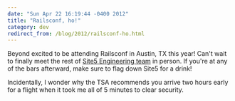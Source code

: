 ```yaml
---
date: "Sun Apr 22 16:19:44 -0400 2012"
title: "Railsconf, ho!"
category: dev
redirect_from: /blog/2012/railsconf-ho.html
---
```


Beyond excited to be attending Railsconf in Austin, TX this year! Can't wait
to finally meet the rest of [Site5 Engineering team](http://www.eng5.com/) in
person. If you're at any of the bars afterward, make sure to flag down Site5
for a drink!

Incidentally, I wonder why the TSA recommends you arrive two hours early for a
flight when it took me all of 5 minutes to clear security.
